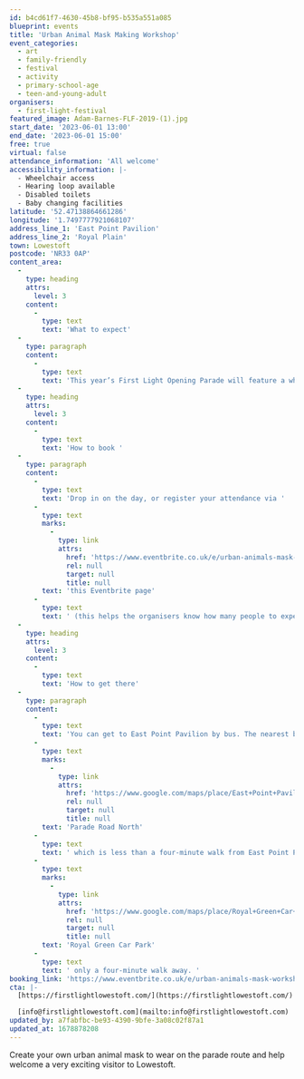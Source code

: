 ```yaml
---
id: b4cd61f7-4630-45b8-bf95-b535a551a085
blueprint: events
title: 'Urban Animal Mask Making Workshop'
event_categories:
  - art
  - family-friendly
  - festival
  - activity
  - primary-school-age
  - teen-and-young-adult
organisers:
  - first-light-festival
featured_image: Adam-Barnes-FLF-2019-(1).jpg
start_date: '2023-06-01 13:00'
end_date: '2023-06-01 15:00'
free: true
virtual: false
attendance_information: 'All welcome'
accessibility_information: |-
  - Wheelchair access
  - Hearing loop available
  - Disabled toilets
  - Baby changing facilities
latitude: '52.47138864661286'
longitude: '1.7497777921068107'
address_line_1: 'East Point Pavilion'
address_line_2: 'Royal Plain'
town: Lowestoft
postcode: 'NR33 0AP'
content_area:
  -
    type: heading
    attrs:
      level: 3
    content:
      -
        type: text
        text: 'What to expect'
  -
    type: paragraph
    content:
      -
        type: text
        text: 'This year’s First Light Opening Parade will feature a whole host of Lowestoft’s native urban animals, so you''re invited to come down to East Point Pavilion to make your own masks and get in the parade spirit! Free and with materials supplied – all welcome!'
  -
    type: heading
    attrs:
      level: 3
    content:
      -
        type: text
        text: 'How to book '
  -
    type: paragraph
    content:
      -
        type: text
        text: 'Drop in on the day, or register your attendance via '
      -
        type: text
        marks:
          -
            type: link
            attrs:
              href: 'https://www.eventbrite.co.uk/e/urban-animals-mask-workshop-tickets-579431604527'
              rel: null
              target: null
              title: null
        text: 'this Eventbrite page'
      -
        type: text
        text: ' (this helps the organisers know how many people to expect).'
  -
    type: heading
    attrs:
      level: 3
    content:
      -
        type: text
        text: 'How to get there'
  -
    type: paragraph
    content:
      -
        type: text
        text: 'You can get to East Point Pavilion by bus. The nearest bus stop is on '
      -
        type: text
        marks:
          -
            type: link
            attrs:
              href: 'https://www.google.com/maps/place/East+Point+Pavilion/@52.4715229,1.7490572,20.58z/data=!4m6!3m5!1s0x47da1a5ea4943559:0x6ac07ef50efb6b11!8m2!3d52.471546!4d1.748926!16s%2Fg%2F1tgdbpgb'
              rel: null
              target: null
              title: null
        text: 'Parade Road North'
      -
        type: text
        text: ' which is less than a four-minute walk from East Point Pavilion. There is a selection of buses which connect the East Point Pavilion to the town centre for example, No X2, X22 and 109. The closest parking is '
      -
        type: text
        marks:
          -
            type: link
            attrs:
              href: 'https://www.google.com/maps/place/Royal+Green+Car+Park/@52.4712967,1.7484593,17.62z/data=!4m6!3m5!1s0x47da1bab6caafbd3:0x4fef3e212e405f96!8m2!3d52.4704793!4d1.7484063!16s%2Fg%2F11frp96syg'
              rel: null
              target: null
              title: null
        text: 'Royal Green Car Park'
      -
        type: text
        text: ' only a four-minute walk away. '
booking_link: 'https://www.eventbrite.co.uk/e/urban-animals-mask-workshop-tickets-579431604527'
cta: |-
  [https://firstlightlowestoft.com/](https://firstlightlowestoft.com/)

  [info@firstlightlowestoft.com](mailto:info@firstlightlowestoft.com)
updated_by: a7fabfbc-be93-4390-9bfe-3a08c02f87a1
updated_at: 1678878208
---
```

Create your own urban animal mask to wear on the parade route and help welcome a very exciting visitor to Lowestoft.